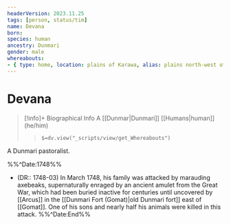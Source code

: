 ```yaml
---
headerVersion: 2023.11.25
tags: [person, status/tim]
name: Devana
born:
species: human
ancestry: Dunmari
gender: male
whereabouts: 
- { type: home, location: plains of Karawa, alias: plains north-west of Karawa }
---
```

# Devana
>[!info]+ Biographical Info
> A [[Dunmar|Dunmari]] [[Humans|human]] (he/him)
>> `$=dv.view("_scripts/view/get_Whereabouts")`

A Dunmari pastoralist.

%%^Date:1748%%
* (DR:: 1748-03) In March 1748, his family was attacked by marauding axebeaks, supernaturally enraged by an ancient amulet from the Great War, which had been buried inactive for centuries until uncovered by [[Arcus]] in the [[Dunmari Fort (Gomat)|old Dunmari fort]] east of [[Gomat]]. One of his sons and nearly half his animals were killed in this attack. 
%%^Date:End%%